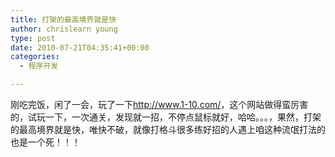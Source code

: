 ```yaml
---
title: 打架的最高境界就是快
author: chrislearn young
type: post
date: 2010-07-21T04:35:41+00:00
categories:
  - 程序开发

---
```

刚吃完饭，闲了一会，玩了一下<a href="http://www.1-10.com/" target="_blank">http://www.1-10.com/</a>，这个网站做得蛮厉害的，试玩一下，一次通关，发现就一招，不停点鼠标就好，哈哈。。。，果然，打架的最高境界就是快，唯快不破，就像打格斗很多练好招的人遇上咱这种流氓打法的也是一个死！！！